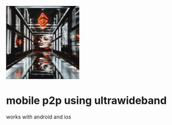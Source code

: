 <img src="ultra.png" alt="ultra" width="200"/>

# mobile p2p using ultrawideband

works with android and ios


